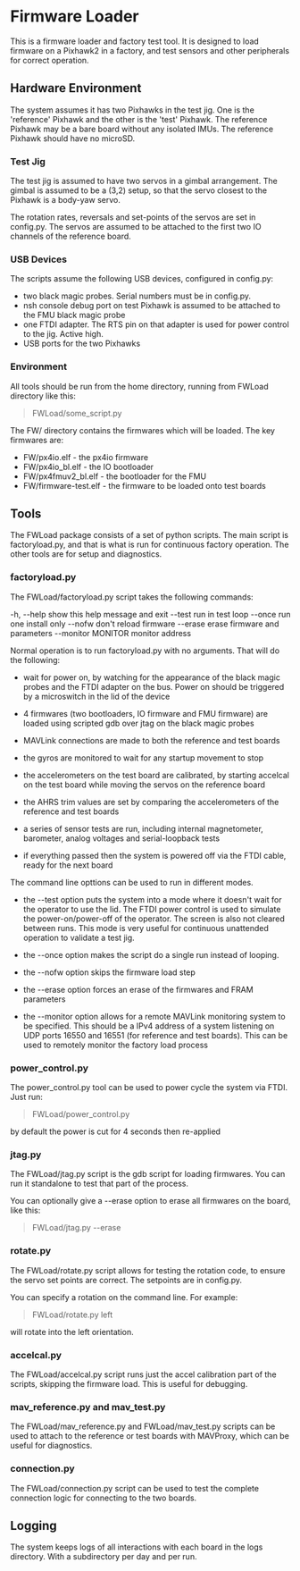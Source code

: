 # Firmware Loader

This is a firmware loader and factory test tool. It is designed to load firmware 
on a Pixhawk2 in a factory, and test sensors and other peripherals for correct operation.

## Hardware Environment

The system assumes it has two Pixhawks in the test jig. One is the
'reference' Pixhawk and the other is the 'test' Pixhawk. The reference
Pixhawk may be a bare board without any isolated IMUs. The reference
Pixhawk should have no microSD.

### Test Jig

The test jig is assumed to have two servos in a gimbal
arrangement. The gimbal is assumed to be a (3,2) setup, so that the
servo closest to the Pixhawk is a body-yaw servo.  

The rotation rates, reversals and set-points of the servos are set in
config.py. The servos are assumed to be attached to the first two
IO channels of the reference board.

### USB Devices

The scripts assume the following USB devices, configured in config.py:

 * two black magic probes. Serial numbers must be in config.py. 
 * nsh console debug port on test Pixhawk is assumed to be attached to
   the FMU black magic probe
 * one FTDI adapter. The RTS pin on that adapter is used for power
   control to the jig. Active high.
 * USB ports for the two Pixhawks

### Environment

All tools should be run from the home directory, running from FWLoad
directory like this:

> FWLoad/some_script.py

The FW/ directory contains the firmwares which will be loaded. The key
firmwares are:

* FW/px4io.elf - the px4io firmware
* FW/px4io_bl.elf - the IO bootloader
* FW/px4fmuv2_bl.elf - the bootloader for the FMU
* FW/firmware-test.elf - the firmware to be loaded onto test boards

## Tools

The FWLoad package consists of a set of python scripts. The main
script is factoryload.py, and that is what is run for continuous
factory operation. The other tools are for setup and diagnostics.

### factoryload.py

The FWLoad/factoryload.py script takes the following commands:

  -h, --help         show this help message and exit
  --test             run in test loop
  --once             run one install only
  --nofw             don't reload firmware
  --erase            erase firmware and parameters
  --monitor MONITOR  monitor address

Normal operation is to run factoryload.py with no arguments. That will
do the following:

 * wait for power on, by watching for the appearance of the black
   magic probes and the FTDI adapter on the bus. Power on should be
   triggered by a microswitch in the lid of the device

 * 4 firmwares (two bootloaders, IO firmware and FMU firmware) are
   loaded using scripted gdb over jtag on the black magic probes

 * MAVLink connections are made to both the reference and test boards

 * the gyros are monitored to wait for any startup movement to stop

 * the accelerometers on the test board are calibrated, by starting
   accelcal on the test board while moving the servos on the reference
   board

 * the AHRS trim values are set by comparing the accelerometers of the
   reference and test boards

 * a series of sensor tests are run, including internal magnetometer,
   barometer, analog voltages and serial-loopback tests

 * if everything passed then the system is powered off via the FTDI
   cable, ready for the next board

The command line opttions can be used to run in different modes.

 * the --test option puts the system into a mode where it doesn't wait
   for the operator to use the lid. The FTDI power control is used to
   simulate the power-on/power-off of the operator. The screen is also
   not cleared between runs. This mode is very useful for continuous
   unattended operation to validate a test jig.

 * the --once option makes the script do a single run instead of
   looping. 

 * the --nofw option skips the firmware load step

 * the --erase option forces an erase of the firmwares and FRAM
   parameters

 * the --monitor option allows for a remote MAVLink monitoring system
   to be specified. This should be a IPv4 address of a system
   listening on UDP ports 16550 and 16551 (for reference and test
   boards). This can be used to remotely monitor the factory load
   process

### power_control.py

The power_control.py tool can be used to power cycle the system via
FTDI. Just run:

> FWLoad/power_control.py

by default the power is cut for 4 seconds then re-applied

### jtag.py

The FWLoad/jtag.py script is the gdb script for loading firmwares. You
can run it standalone to test that part of the process.

You can optionally give a --erase option to erase all firmwares on the
board, like this:

> FWLoad/jtag.py --erase

### rotate.py

The FWLoad/rotate.py script allows for testing the rotation code, to
ensure the servo set points are correct. The setpoints are in
config.py.

You can specify a rotation on the command line. For example:

> FWLoad/rotate.py left

will rotate into the left orientation.

### accelcal.py

The FWLoad/accelcal.py script runs just the accel calibration part of
the scripts, skipping the firmware load. This is useful for debugging.

### mav_reference.py and mav_test.py

The FWLoad/mav_reference.py and FWLoad/mav_test.py scripts can be used
to attach to the reference or test boards with MAVProxy, which can be
useful for diagnostics.

### connection.py

The FWLoad/connection.py script can be used to test the complete
connection logic for connecting to the two boards.

## Logging

The system keeps logs of all interactions with each board in the logs
directory. With a subdirectory per day and per run.


